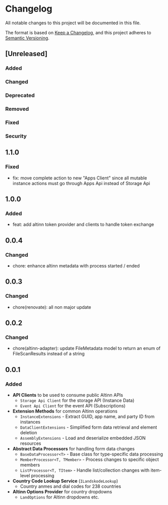 # Changelog

All notable changes to this project will be documented in this file.

The format is based on [Keep a Changelog](https://keepachangelog.com/en/1.1.0/),
and this project adheres to [Semantic Versioning](https://semver.org/spec/v2.0.0.html).

## [Unreleased]

### Added <!-- for new features. -->

### Changed <!--  for changes in existing functionality. -->

### Deprecated <!--  for soon-to-be removed features. -->

### Removed <!-- for now removed features. -->

### Fixed <!-- for any bug fixes. -->

### Security <!-- in case of vulnerabilities. -->

## 1.1.0

### Fixed

- fix: move complete action to new "Apps Client" since all mutable instance actions must go through Apps Api instead of Storage Api

## 1.0.0

### Added

- feat: add altinn token provider and clients to handle token exchange

## 0.0.4

### Changed

- chore: enhance altinn metadata with process started / ended

## 0.0.3

### Changed

- chore(renovate): all non major update

## 0.0.2

### Changed

- chore(altinn-adapter): update FileMetadata model to return an enum of FileScanResults instead of a string

## 0.0.1

### Added

- **API Clients** to be used to consume public Altinn APIs
  - `Storage Api Client` for the storage API (Instance Data)
  - `Event Api Client` for the event API (Subscriptions)
- **Extension Methods** for common Altinn operations
  - `InstanceExtensions` - Extract GUID, app name, and party ID from instances
  - `DataClientExtensions` - Simplified form data retrieval and element deletion
  - `AssemblyExtensions` - Load and deserialize embedded JSON resources
- **Abstract Data Processors** for handling form data changes
  - `BaseDataProcessor<T>` - Base class for type-specific data processing
  - `MemberProcessor<T, TMember>` - Process changes to specific object members
  - `ListProcessor<T, TItem>` - Handle list/collection changes with item-level processing
- **Country Code Lookup Service** (`ILandskodeLookup`)
  - Country anmes and dial codes for 238 countries
- **Altinn Options Provider** for country dropdowns
  - `LandOptions` for Altinn dropdowns etc.
